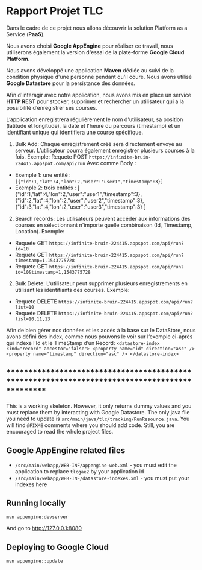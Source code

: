 # Rapport Projet TLC
 
Dans le cadre de ce projet nous allons découvrir la solution Platform as a Service (**PaaS**). 

Nous avons choisi **Google AppEngine** pour réaliser ce travail, nous utiliserons également la version d'essai de la plate-forme **Google Cloud Platform**.

Nous avons développé une application **Maven** dédiée au suivi de la condition physique d'une personne pendant qu'il coure. Nous avons utilisé **Google Datastore** pour la persistance des données.

Afin d'interagir avec notre application, nous avons mis en place un service **HTTP REST** pour stocker, supprimer et rechercher un utilisateur qui a la possibilité d’enregistrer ses courses. 

L’application enregistrera régulièrement le nom d'utilisateur, sa position (latitude et longitude), la date et l'heure du parcours (timestamp) et un identifiant unique qui identifiera une course spécifique.

1. Bulk Add: Chaque enregistrement créé sera directement envoyé au serveur. L’utilisateur pourra également enregistrer plusieurs courses à la fois.
Exemple: 
Requete POST `https://infinite-bruin-224415.appspot.com/api/run`
Avec comme Body :
- Exemple 1: une entité : `[{"id":1,"lat":4,"lon":2,"user":"user1","timestamp":3}]`
- Exemple 2: trois entités : [
{"id":1,"lat":4,"lon":2,"user":"user1","timestamp":3},
{"id":2,"lat":4,"lon":2,"user":"user2","timestamp":3},
{"id":3,"lat":4,"lon":2,"user":"user3","timestamp":3}
        ]
2. Search records: Les utilisateurs peuvent accéder aux informations des courses en sélectionnant n'importe quelle combinaison (Id, Timestamp, Location).
Exemple: 
* Requete GET `https://infinite-bruin-224415.appspot.com/api/run?id=10`
* Requete GET `https://infinite-bruin-224415.appspot.com/api/run?timestamp=1,1543775728`
* Requete GET `https://infinite-bruin-224415.appspot.com/api/run?id=10&timestamp=1,1543775728`

2. Bulk Delete: L’utilisateur peut supprimer plusieurs enregistrements en utilisant les 
identifiants des courses.
Exemple: 
* Requete DELETE `https://infinite-bruin-224415.appspot.com/api/run?list=10`
* Requete DELETE `https://infinite-bruin-224415.appspot.com/api/run?list=10,11,13`


Afin de bien gérer nos données et les accès à la base sur le DataStore, nous avons défini des index, comme nous pouvons le voir sur l’exemple ci-après qui indexe l’Id et le TimeStamp d’un Record: 
`<datastore-index kind="record" ancestor="false">
	<property name="id" direction="asc" />
	<property name="timestamp" direction="asc" />
</datastore-index>`

## *********************************************************************************************
This is a working skeleton. However, it only returns dummy values and you must replace them by interacting with Google Datastore.
The only java file you need to update is `src/main/java/tlc/tracking/RunResource.java`. You will find `@FIXME` comments where you should add code.
Still, you are encouraged to read the whole project files.

## Google AppEngine related files

  * `/src/main/webapp/WEB-INF/appengine-web.xml` - you must edit the application to replace `tlcgae2` by your application id
  * `/src/main/webapp/WEB-INF/datastore-indexes.xml` - you must put your indexes here

## Running locally

```
mvn appengine:devserver
```

And go to http://127.0.0.1:8080

## Deploying to Google Cloud

```
mvn appengine::update
```

